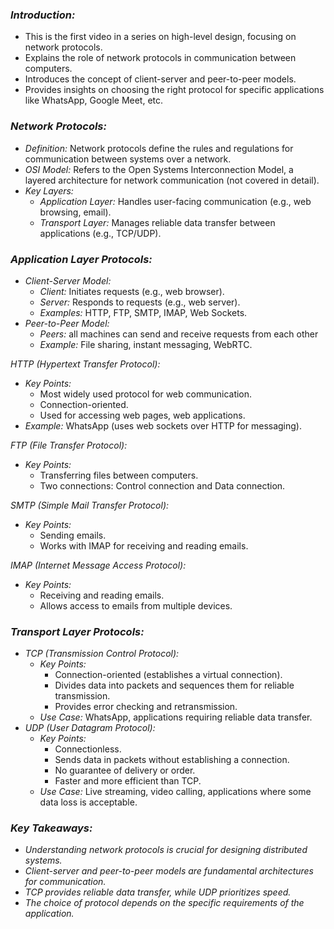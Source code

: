 ### *Introduction:*

- This is the first video in a series on high-level design, focusing on network protocols.
- Explains the role of network protocols in communication between computers.
- Introduces the concept of client-server and peer-to-peer models.
- Provides insights on choosing the right protocol for specific applications like WhatsApp, Google Meet, etc.

### *Network Protocols:*

- *Definition:* Network protocols define the rules and regulations for communication between systems over a network.
- *OSI Model:* Refers to the Open Systems Interconnection Model, a layered architecture for network communication (not covered in detail).
- *Key Layers:*
    - *Application Layer:* Handles user-facing communication (e.g., web browsing, email).
    - *Transport Layer:* Manages reliable data transfer between applications (e.g., TCP/UDP).

### *Application Layer Protocols:*

- *Client-Server Model:*
    - *Client:* Initiates requests (e.g., web browser).
    - *Server:* Responds to requests (e.g., web server).
    - *Examples:* HTTP, FTP, SMTP, IMAP, Web Sockets.
- *Peer-to-Peer Model:*
    - *Peers:* all machines can send and receive requests from each other
    - *Example:* File sharing, instant messaging, WebRTC.

*HTTP (Hypertext Transfer Protocol):*

- *Key Points:*
    - Most widely used protocol for web communication.
    - Connection-oriented.
    - Used for accessing web pages, web applications.
- *Example:* WhatsApp (uses web sockets over HTTP for messaging).

*FTP (File Transfer Protocol):*

- *Key Points:*
    - Transferring files between computers.
    - Two connections: Control connection and Data connection.

*SMTP (Simple Mail Transfer Protocol):*

- *Key Points:*
    - Sending emails.
    - Works with IMAP for receiving and reading emails.

*IMAP (Internet Message Access Protocol):*

- *Key Points:*
    - Receiving and reading emails.
    - Allows access to emails from multiple devices.

### *Transport Layer Protocols:*

- *TCP (Transmission Control Protocol):*
    - *Key Points:*
        - Connection-oriented (establishes a virtual connection).
        - Divides data into packets and sequences them for reliable transmission.
        - Provides error checking and retransmission.
    - *Use Case:* WhatsApp, applications requiring reliable data transfer.
- *UDP (User Datagram Protocol):*
    - *Key Points:*
        - Connectionless.
        - Sends data in packets without establishing a connection.
        - No guarantee of delivery or order.
        - Faster and more efficient than TCP.
    - *Use Case:* Live streaming, video calling, applications where some data loss is acceptable.

### *Key Takeaways:*

- *Understanding network protocols is crucial for designing distributed systems.*
- *Client-server and peer-to-peer models are fundamental architectures for communication.*
- *TCP provides reliable data transfer, while UDP prioritizes speed.*
- *The choice of protocol depends on the specific requirements of the application.*
